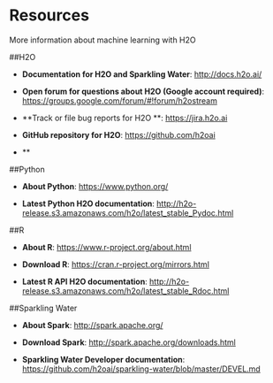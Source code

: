 # Resources

More information about machine learning with H2O

##H2O

- **Documentation for H2O and Sparkling Water**: http://docs.h2o.ai/

- **Open forum for questions about H2O (Google account required)**: https://groups.google.com/forum/#!forum/h2ostream
- **Track or file bug reports for H2O **: https://jira.h2o.ai

- **GitHub repository for H2O**: https://github.com/h2oai

- **

##Python

- **About Python**: https://www.python.org/

- **Latest Python H2O documentation**: http://h2o-release.s3.amazonaws.com/h2o/latest_stable_Pydoc.html


##R

- **About R**: https://www.r-project.org/about.html

- **Download R**: https://cran.r-project.org/mirrors.html

- **Latest R API H2O documentation**: http://h2o-release.s3.amazonaws.com/h2o/latest_stable_Rdoc.html 

##Sparkling Water

- **About Spark**: http://spark.apache.org/

- **Download Spark**: http://spark.apache.org/downloads.html

- **Sparkling Water Developer documentation**: https://github.com/h2oai/sparkling-water/blob/master/DEVEL.md
